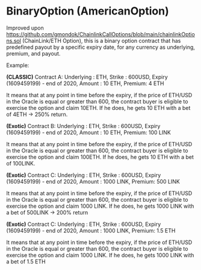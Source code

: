 # BinaryOption (AmericanOption)

Improved upon https://github.com/gmondok/ChainlinkCallOptions/blob/main/chainlinkOptions.sol (ChainLink/ETH Option), this is a binary option contract that has predefined payout by a specific expiry date, for any currency as underlying, premium, and payout.

Example:

**(CLASSIC)**
Contract A: Underlying : ETH, Strike : 600USD, Expiry (1609459199) - end of 2020, Amount : 10 ETH, Premium: 4 ETH

It means that at any point in time before the expiry, if the price of ETH/USD in the Oracle is equal or greater than 600, the contract buyer is eligible to exercise the option and claim 10ETH. If he does, he gets 10 ETH with a bet of 4ETH -> 250% return.


**(Exotic)**
Contract B: Underlying : ETH, Strike : 600USD, Expiry (1609459199) - end of 2020, Amount : 10 ETH, Premium: 100 LINK

It means that at any point in time before the expiry, if the price of ETH/USD in the Oracle is equal or greater than 600, the contract buyer is eligible to exercise the option and claim 100ETH. If he does, he gets 10 ETH with a bet of 100LINK.


**(Exotic)**
Contract C: Underlying : ETH, Strike : 600USD, Expiry (1609459199) - end of 2020, Amount : 1000 LINK, Premium: 500 LINK

It means that at any point in time before the expiry, if the price of ETH/USD in the Oracle is equal or greater than 600, the contract buyer is eligible to exercise the option and claim 1000 LINK. If he does, he gets 1000 LINK with a bet of 500LINK -> 200% return 


**(Exotic)**
Contract C: Underlying : ETH, Strike : 600USD, Expiry (1609459199) - end of 2020, Amount : 1000 LINK, Premium: 1.5 ETH

It means that at any point in time before the expiry, if the price of ETH/USD in the Oracle is equal or greater than 600, the contract buyer is eligible to exercise the option and claim 1000 LINK. If he does, he gets 1000 LINK with a bet of 1.5 ETH
